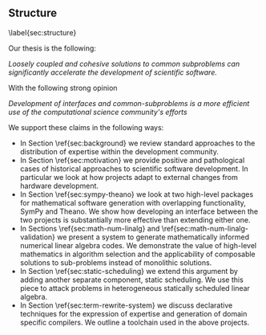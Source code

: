 
Structure
---------

\label{sec:structure}

Our thesis is the following:

*Loosely coupled and cohesive solutions to common subproblems can significantly accelerate the development of scientific software.*

With the following strong opinion

*Development of interfaces and common-subproblems is a more efficient use of
the computational science community's efforts*

We support these claims in the following ways:

*   In Section \ref{sec:background} we review standard approaches to the distribution of expertise within the development community.
*   In Section \ref{sec:motivation} we provide positive and pathological cases of historical approaches to scientific software development.  In particular we look at how projects adapt to external changes from hardware development.
*   In Section \ref{sec:sympy-theano} we look at two high-level packages for mathematical software generation with overlapping functionality, SymPy and Theano.  We show how developing an interface between the two projects is substantially more effective than extending either one.
*   In Sections \ref{sec:math-num-linalg} and \ref{sec:math-num-linalg-validation} we present a system to generate mathematically informed numerical linear algebra codes.  We demonstrate the value of high-level mathematics in algorithm selection and the applicability of composable solutions to sub-problems instead of monolithic solutions.
*   In Section \ref{sec:static-scheduling} we extend this argument by adding another separate component, static scheduling.  We use this piece to attack problems in heterogeneous statically scheduled linear algebra.
*   In Section \ref{sec:term-rewrite-system} we discuss declarative techniques for the expression of expertise and generation of domain specific compilers.  We outline a toolchain used in the above projects. 
